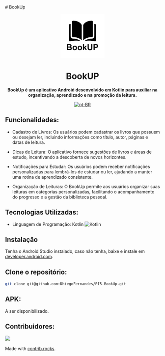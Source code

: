 <br>
# BookUp

<div align="center">

[<img src="./app/src/main/res/drawable/bookup_branco.png" width="144"/>](https://github.com/DhiegoFernandes/PI5-BookUp)

  <h1 align="center">BookUP</h1>

  <p align="center">
    <strong>BookUp é um aplicativo Android desenvolvido em Kotlin para auxiliar na organização, aprendizado e na promoção da leitura.</strong>
  </p>

[![pt-BR](https://img.shields.io/badge/lang-pt--BR-green.svg)](README.md)

</div>

## Funcionalidades:

- Cadastro de Livros: Os usuários podem cadastrar os livros que possuem ou desejam ler, incluindo informações como título, autor, páginas e datas de leitura.

- Dicas de Leitura: O aplicativo fornece sugestões de livros e áreas de estudo, incentivando a descoberta de novos horizontes.

- Notificações para Estudar: Os usuários podem receber notificações personalizadas para lembrá-los de estudar ou ler, ajudando a manter uma rotina de aprendizado consistente.

- Organização de Leituras: O BookUp permite aos usuários organizar suas leituras em categorias personalizadas, facilitando o acompanhamento do progresso e a gestão da biblioteca pessoal.

## Tecnologias Utilizadas:
- Linguagem de Programação: Kotlin ![Kotlin](https://github.com/DhiegoFernandes/PI5-BookUp/assets/101889080/4d7469fe-fbe3-49d2-b516-bf34b776450b)

## Instalação 

Tenha o Android Studio instalado, caso não tenha, baixe e instale em [developer.android.com](https://developer.android.com/studio).

## Clone o repositório: 
```bash
git clone git@github.com:DhiegoFernandes/PI5-BookUp.git
```

## APK:
A ser disponibilizado.

## Contribuidores:

<a href="https://github.com/DhiegoFernandes/PI5-BookUp/graphs/contributors">
  <img src="https://contrib.rocks/image?repo=DhiegoFernandes/PI5-BookUp" />
</a>

Made with [contrib.rocks](https://contrib.rocks).

